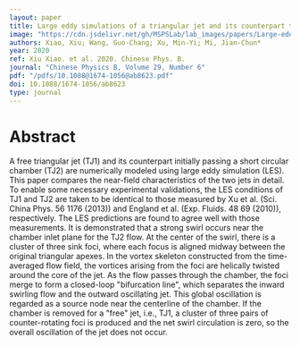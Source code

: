 ```yaml
---
layout: paper
title: Large eddy simulations of a triangular jet and its counterpart through a chamber
image: "https://cdn.jsdelivr.net/gh/MSPSLab/lab_images/papers/Large-eddy-simulations.png"
authors: Xiao, Xiu; Wang, Guo-Chang; Xu, Min-Yi; Mi, Jian-Chun*
year: 2020
ref: Xiu Xiao. et al. 2020. Chinese Phys. B.
journal: "Chinese Physics B, Volume 29, Number 6"
pdf: "/pdfs/10.1088@1674-1056@ab8623.pdf"
doi: 10.1088/1674-1056/ab8623
type: journal
---
```


# Abstract

A free triangular jet (TJ1) and its counterpart initially passing a short circular chamber (TJ2) are numerically modeled using large eddy simulation (LES). This paper compares the near-field characteristics of the two jets in detail. To enable some necessary experimental validations, the LES conditions of TJ1 and TJ2 are taken to be identical to those measured by Xu et al. (Sci. China Phys. 56 1176 (2013)) and England et al. (Exp. Fluids. 48 69 (2010)), respectively. The LES predictions are found to agree well with those measurements. It is demonstrated that a strong swirl occurs near the chamber inlet plane for the TJ2 flow. At the center of the swirl, there is a cluster of three sink foci, where each focus is aligned midway between the original triangular apexes. In the vortex skeleton constructed from the time-averaged flow field, the vortices arising from the foci are helically twisted around the core of the jet. As the flow passes through the chamber, the foci merge to form a closed-loop "bifurcation line", which separates the inward swirling flow and the outward oscillating jet. This global oscillation is regarded as a source node near the centerline of the chamber. If the chamber is removed for a "free" jet, i.e., TJ1, a cluster of three pairs of counter-rotating foci is produced and the net swirl circulation is zero, so the overall oscillation of the jet does not occur.